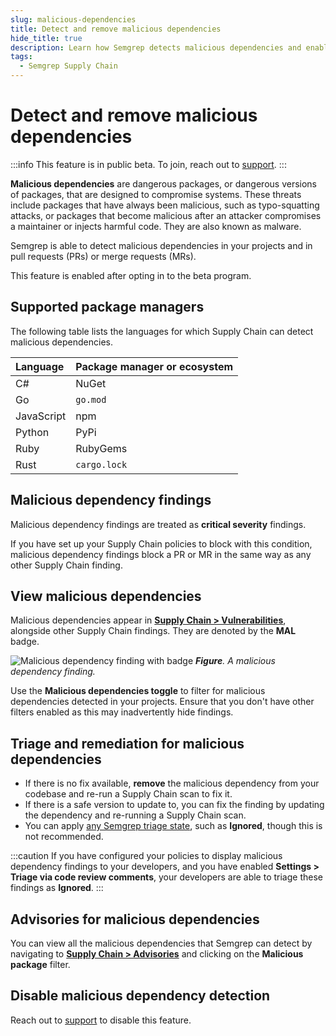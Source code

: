 ```yaml
---
slug: malicious-dependencies
title: Detect and remove malicious dependencies
hide_title: true
description: Learn how Semgrep detects malicious dependencies and enable malicious dependency detection in your Supply Chain scans.
tags:
  - Semgrep Supply Chain
---
```


# Detect and remove malicious dependencies

:::info
This feature is in public beta. To join, reach out to [support](/support).
:::

**Malicious dependencies** are dangerous packages, or dangerous versions of packages, that are designed to compromise systems. These threats include packages that have always been malicious, such as typo-squatting attacks, or packages that become malicious after an attacker compromises a maintainer or injects harmful code. They are also known as malware.

Semgrep is able to detect malicious dependencies in your projects and in pull requests (PRs) or merge requests (MRs).

This feature is enabled after opting in to the beta program.

## Supported package managers

The following table lists the languages for which Supply Chain can detect malicious dependencies.

| Language | Package manager or ecosystem |
| :---- | :---- |
| C\# | NuGet |
| Go | `go.mod` |
| JavaScript | npm |
| Python | PyPi |
| Ruby | RubyGems |
| Rust | `cargo.lock` |

<!--
| Dart | Pub | 
| Elixir | Hex | 
| Java | Maven | 
| Scala | Maven | 
| Swift | SwiftPM | 
| PHP | \-- | 
-->

## Malicious dependency findings

Malicious dependency findings are treated as **critical severity** findings.

If you have set up your Supply Chain policies to block with this condition, malicious dependency findings block a PR or MR in the same way as any other Supply Chain finding.

<!--  No way to do this currently
## Enable or disable malicious dependency detection

1. Click Settings \> …
-->

## View malicious dependencies

Malicious dependencies appear in [**Supply Chain > Vulnerabilities**](https://semgrep.dev/orgs/-/supply-chain/vulnerabilities?primary=true&tab=open&last_opened=All+time), alongside other Supply Chain findings. They are denoted by the **MAL** badge.

![Malicious dependency finding with badge](/img/findings-maldeps.png)
_**Figure**. A malicious dependency finding._

Use the **Malicious dependencies <i class="fa-solid fa-toggle-large-on"></i> toggle** to filter for malicious dependencies detected in your projects. Ensure that you don't have other filters enabled as this may inadvertently hide findings.

## Triage and remediation for malicious dependencies

- If there is no fix available, **remove** the malicious dependency from your codebase and re-run a Supply Chain scan to fix it.
- If there is a safe version to update to, you can fix the finding by updating the dependency and re-running a Supply Chain scan.
- You can apply [any Semgrep triage state](/semgrep-supply-chain/triage-and-remediation#ignore-findings), such as **Ignored**, though this is not recommended.

:::caution
If you have configured your policies to display malicious dependency findings to your developers, and you have enabled **Settings > Triage via code review comments**, your developers are able to triage these findings as **Ignored**.
:::

## Advisories for malicious dependencies

You can view all the malicious dependencies that Semgrep can detect by navigating to [**Supply Chain > Advisories**](https://semgrep.dev/orgs/-/supply-chain/advisories) and clicking on the **<i class="fa-solid fa-square-check"></i> Malicious package** filter.

## Disable malicious dependency detection

Reach out to [support](/support) to disable this feature.
